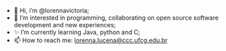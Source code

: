 - 👋 Hi, i’m @lorennavictoria;
- 👀 I’m interested in programming, collaborating on open source software development and new experiences;
- ✨ I’m currently learning Java, python and C;
- 📫 How to reach me: lorenna.lucena@ccc.ufcg.edu.br
